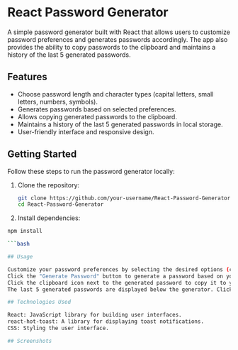 # React Password Generator


A simple password generator built with React that allows users to customize password preferences and generates passwords accordingly. The app also provides the ability to copy passwords to the clipboard and maintains a history of the last 5 generated passwords.

## Features

- Choose password length and character types (capital letters, small letters, numbers, symbols).
- Generates passwords based on selected preferences.
- Allows copying generated passwords to the clipboard.
- Maintains a history of the last 5 generated passwords in local storage.
- User-friendly interface and responsive design.

## Getting Started

Follow these steps to run the password generator locally:

1. Clone the repository:

   ```bash
   git clone https://github.com/your-username/React-Password-Generator.git
   cd React-Password-Generator

2. Install dependencies:

 ```bash
npm install

```bash

## Usage

Customize your password preferences by selecting the desired options (capital letters, small letters, numbers, symbols) and password length.
Click the "Generate Password" button to generate a password based on your preferences.
Click the clipboard icon next to the generated password to copy it to your clipboard.
The last 5 generated passwords are displayed below the generator. Click on any password to copy it to the clipboard.

## Technologies Used

React: JavaScript library for building user interfaces.
react-hot-toast: A library for displaying toast notifications.
CSS: Styling the user interface.

## Screenshots
